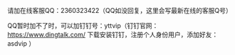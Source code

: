 请加在线客服QQ：2360323422（QQ如没回复，这里会写最新在线的客服Q号）

QQ暂时加不了时，可以加钉钉号：yttvip（钉钉官网：https://www.dingtalk.com/  下载安装钉钉，注册个人身份用户，添加好友：asdvip  ）
